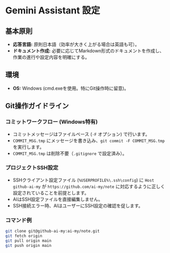 # Gemini Assistant 設定

## 基本原則
- **応答言語:** 原則日本語（効率が大きく上がる場合は英語も可）。
- **ドキュメント作成:** 必要に応じてMarkdown形式のドキュメントを作成し、作業の進行や設定内容を明確にする。

## 環境
- **OS:** Windows (cmd.exeを使用。特にGit操作時に留意)。

## Git操作ガイドライン

### コミットワークフロー (Windows特有)
- コミットメッセージはファイルベース (`-F` オプション) で行います。
- `COMMIT_MSG.tmp` にメッセージを書き込み、`git commit -F COMMIT_MSG.tmp` を実行します。
- `COMMIT_MSG.tmp` は削除不要（`.gitignore` で設定済み）。

### プロジェクトSSH設定
- SSHクライアント設定ファイル (`%USERPROFILE%\.ssh\config`) に `Host github-ai-my` が `https://github.com/ai-my/note` に対応するように正しく設定されていることを前提とします。
- AIはSSH設定ファイルを直接編集しません。
- SSH接続エラー時、AIはユーザーにSSH設定の確認を促します。

### コマンド例
```sh
git clone git@github-ai-my:ai-my/note.git
git fetch origin
git pull origin main
git push origin main
```